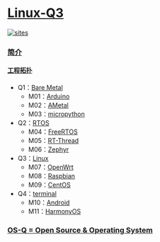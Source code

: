 ﻿# [Linux-Q3](https://github.com/OS-Q/Q3)

[![sites](http://182.61.61.133/link/resources/OSQ.png)](http://www.OS-Q.com)
### [简介](https://github.com/OS-Q/Q3/wiki)


#### [工程拓扑](https://github.com/OS-Q)

* Q1：[Bare Metal](https://github.com/OS-Q/Q1)
    * M01：[Arduino](https://github.com/OS-Q/M01)
    * M02：[AMetal](https://github.com/OS-Q/M02)
    * M03：[micropython](https://github.com/OS-Q/M03)
* Q2：[RTOS](https://github.com/OS-Q/Q2)
    * M04：[FreeRTOS](https://github.com/OS-Q/M04)
    * M05：[RT-Thread](https://github.com/OS-Q/M05)
    * M06：[Zephyr](https://github.com/OS-Q/M06)
* Q3：[Linux](https://github.com/OS-Q/Q3)
    * M07：[OpenWrt](https://github.com/OS-Q/M07)
    * M08：[Raspbian](https://github.com/OS-Q/M08)
    * M09：[CentOS](https://github.com/OS-Q/M09)
* Q4：[terminal](https://github.com/OS-Q/Q4)
    * M10：[Android](https://github.com/OS-Q/M10)
    * M11：[HarmonyOS](https://github.com/OS-Q/M11)
    <!-- * M12：[Android](https://github.com/OS-Q/M12) -->

### [OS-Q = Open Source & Operating System ](http://www.OS-Q.com)
